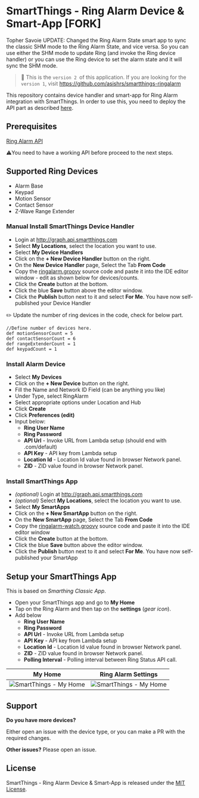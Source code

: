 # SmartThings - Ring Alarm Device & Smart-App [FORK]

Topher Savoie UPDATE: Changed the Ring Alarm State smart app to sync the classic SHM mode to the Ring Alarm State, and vice versa.  So you can use either the SHM mode to update Ring (and invoke the Ring device handler) or you can use the Ring device to set the alarm state and it will sync the SHM mode.

> :mega: This is the `version 2 `of this application. If you are looking for the `version 1`, visit https://github.com/asishrs/smartthings-ringalarm

This repository contains device handler and smart-app for Ring Alarm integration with SmartThings. In order to use this, you need to deploy the API part as described [here](https://github.com/asishrs/smartthings-ringalarmv2 ).

## Prerequisites 
[Ring Alarm API](https://github.com/asishrs/smartthings-ringalarmv2 ) 

 :warning:You need to have a working API before proceed to the next steps.

## Supported Ring Devices

- Alarm Base
- Keypad
- Motion Sensor
- Contact Sensor
- Z-Wave Range Extender 


### Manual Install SmartThings Device Handler
 - Login at http://graph.api.smartthings.com
 - Select **My Locations**, select the location you want to use.
 - Select  **My Device Handlers**
 - Click on the **+ New Device Handler** button on the right.
 - On the **New Device Handler** page, Select the Tab **From Code**
  - Copy the [ringalarm.groovy](devicetypes/asishrs/ringalarm.src/ringalarm.groovy) source code and paste it into the IDE editor window - edit as shown below for devices/counts.
  - Click the **Create** button at the bottom.
  - Click the blue **Save** button above the editor window.
  - Click the **Publish** button next to it and select **For Me**. You have now self-published your Device Handler

:pencil2: Update the number of ring devices in the code, check for below part.

```
//Define number of devices here.
def motionSensorCount = 5
def contactSensorCount = 6
def rangeExtenderCount = 1
def keypadCount = 1
```

### Install Alarm Device  
  - Select **My Devices**
  - Click on the **+ New Device** button on the right.
  - Fill the Name and Network ID Field (can be anything you like)
  - Under Type, select RingAlarm
  - Select appropriate options under Location and Hub
  - Click **Create**
  - Click **Preferences (edit)** 
  - Input below:
    - **Ring User Name**
    - **Ring Password**
    - **API Url** - Invoke URL from Lambda setup (should end with .com/default)
    - **API Key** - API key from Lambda setup
    - **Location Id** - Location Id value found in browser Network panel.
    - **ZID** - ZID value found in browser Network panel.


### Install SmartThings App
 - *(optional)* Login at http://graph.api.smartthings.com
 - *(optional)* Select **My Locations**, select the location you want to use.
 - Select **My SmartApps**
- Click on the **+ New SmartApp** button on the right.
- On the **New SmartApp**  page, Select the Tab **From Code**
- Copy the [ringalarm-watch.groovy](smartapps/asishrs/ringalarm-watch.src/ringalarm-watch.groovy) source code and paste it into the IDE editor window
- Click the **Create** button at the bottom.
- Click the blue **Save** button above the editor window.
- Click the **Publish** button next to it and select **For Me**. You have now self-published your SmartApp

## Setup your SmartThings App
This is based on *Smarthing Classic App*.

- Open your SmartThings app and go to **My Home**
- Tap on the Ring Alarm and then tap on the **settings** (*gear icon*).
- Add below
  - **Ring User Name**
  - **Ring Password**
  - **API Url** - Invoke URL from Lambda setup
  - **API Key** - API key from Lambda setup
  - **Location Id** - Location Id value found in browser Network panel.
  - **ZID** - ZID value found in browser Network panel.
  - **Polling Interval** - Polling interval between Ring Status API call.

|                           My Home                            | Ring Alarm Settings                                          |
| :----------------------------------------------------------: | ------------------------------------------------------------ |
| ![SmartThings - My Home](images/smarthings_classic_app.jpg?raw=true "SmartThings Classic- Home") | ![SmartThings - My Home](images/smartthings-classic-app-settings.jpg?raw=true "SmartThings Classic- Home") |

## Support

**Do you have more devices?**

Either open an issue with the device type, or you can make a PR with the required changes. 

**Other issues?**
Please open an issue.

## License

SmartThings - Ring Alarm Device & Smart-App is released under the [MIT License](https://opensource.org/licenses/MIT).
